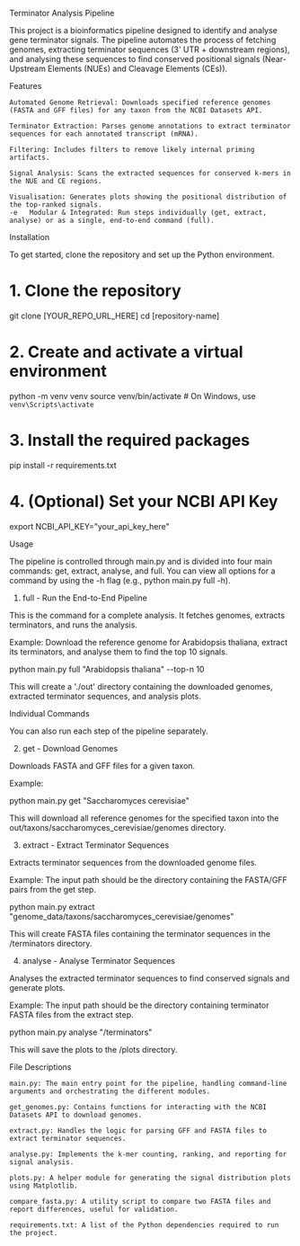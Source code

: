 Terminator Analysis Pipeline

This project is a bioinformatics pipeline designed to identify and analyse gene terminator signals. The pipeline automates the process of fetching genomes, extracting terminator sequences (3' UTR + downstream regions), and analysing these sequences to find conserved positional signals (Near-Upstream Elements (NUEs) and Cleavage Elements (CEs)).

Features

    Automated Genome Retrieval: Downloads specified reference genomes (FASTA and GFF files) for any taxon from the NCBI Datasets API.

    Terminator Extraction: Parses genome annotations to extract terminator sequences for each annotated transcript (mRNA).

    Filtering: Includes filters to remove likely internal priming artifacts.

    Signal Analysis: Scans the extracted sequences for conserved k-mers in the NUE and CE regions.

    Visualisation: Generates plots showing the positional distribution of the top-ranked signals.
    -e   Modular & Integrated: Run steps individually (get, extract, analyse) or as a single, end-to-end command (full).

Installation

To get started, clone the repository and set up the Python environment.

# 1. Clone the repository
git clone [YOUR_REPO_URL_HERE]
cd [repository-name]

# 2. Create and activate a virtual environment
python -m venv venv
source venv/bin/activate  # On Windows, use `venv\Scripts\activate`

# 3. Install the required packages
pip install -r requirements.txt

# 4. (Optional) Set your NCBI API Key
export NCBI_API_KEY="your_api_key_here"

Usage

The pipeline is controlled through main.py and is divided into four main commands: get, extract, analyse, and full. You can view all options for a command by using the -h flag (e.g., python main.py full -h).

1. full - Run the End-to-End Pipeline

This is the command for a complete analysis. It fetches genomes, extracts terminators, and runs the analysis.

Example:
Download the reference genome for Arabidopsis thaliana, extract its terminators, and analyse them to find the top 10 signals.

python main.py full "Arabidopsis thaliana" --top-n 10

This will create a './out' directory containing the downloaded genomes, extracted terminator sequences, and analysis plots.

Individual Commands

You can also run each step of the pipeline separately.

2. get - Download Genomes

Downloads FASTA and GFF files for a given taxon.

Example:

python main.py get "Saccharomyces cerevisiae"

This will download all reference genomes for the specified taxon into the out/taxons/saccharomyces_cerevisiae/genomes directory.

3. extract - Extract Terminator Sequences

Extracts terminator sequences from the downloaded genome files.

Example:
The input path should be the directory containing the FASTA/GFF pairs from the get step.

python main.py extract "genome_data/taxons/saccharomyces_cerevisiae/genomes"

This will create FASTA files containing the terminator sequences in the /terminators directory.

4. analyse - Analyse Terminator Sequences

Analyses the extracted terminator sequences to find conserved signals and generate plots.

Example:
The input path should be the directory containing terminator FASTA files from the extract step.

python main.py analyse "/terminators"

This will save the plots to the /plots directory.

File Descriptions

    main.py: The main entry point for the pipeline, handling command-line arguments and orchestrating the different modules.

    get_genomes.py: Contains functions for interacting with the NCBI Datasets API to download genomes.

    extract.py: Handles the logic for parsing GFF and FASTA files to extract terminator sequences.

    analyse.py: Implements the k-mer counting, ranking, and reporting for signal analysis.

    plots.py: A helper module for generating the signal distribution plots using Matplotlib.

    compare_fasta.py: A utility script to compare two FASTA files and report differences, useful for validation.

    requirements.txt: A list of the Python dependencies required to run the project.